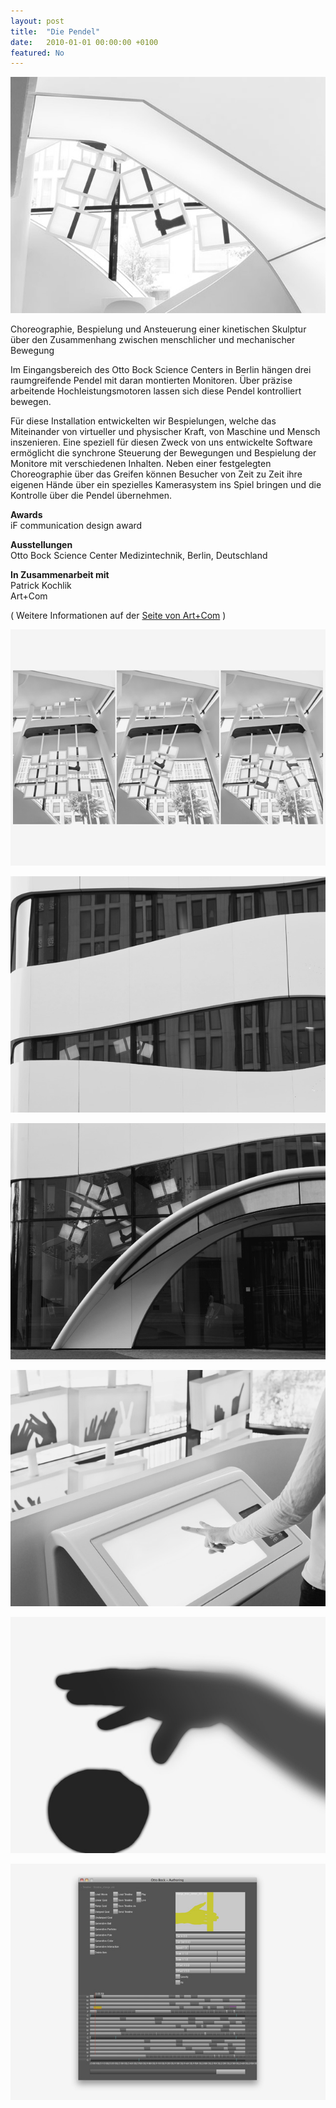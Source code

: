 ```yaml
---
layout: post
title:  "Die Pendel"
date:   2010-01-01 00:00:00 +0100
featured: No
---
```


![](/assets/2010-01-01-Die_Pendel/die-pendel-01.jpg)

Choreographie, Bespielung und Ansteuerung einer kinetischen Skulptur über den Zusammenhang zwischen menschlicher und mechanischer Bewegung

Im Eingangsbereich des Otto Bock Science Centers in Berlin hängen drei raumgreifende Pendel mit daran montierten Monitoren. Über präzise arbeitende Hochleistungsmotoren lassen sich diese Pendel kontrolliert bewegen.

Für diese Installation entwickelten wir Bespielungen, welche das Miteinander von virtueller und physischer Kraft, von Maschine und Mensch inszenieren. Eine speziell für diesen Zweck von uns entwickelte Software ermöglicht die synchrone Steuerung der Bewegungen und Bespielung der Monitore mit verschiedenen Inhalten. Neben einer festgelegten Choreographie über das Greifen können Besucher von Zeit zu Zeit ihre eigenen Hände über ein spezielles Kamerasystem ins Spiel bringen und die Kon​trolle über die Pendel übernehmen.

**Awards**   
iF communication design award

**Ausstellungen**   
Otto Bock Science Center Medizintechnik, Berlin, Deutschland

**In Zusammenarbeit mit**   
Patrick Kochlik   
Art+Com

( Weitere Informationen auf der [Seite von Art+Com](https://artcom.de/en/?project=grasp-pendulum) )

![](/assets/2010-01-01-Die_Pendel/die-pendel-07.jpg)

![](/assets/2010-01-01-Die_Pendel/die-pendel-02.jpg)

![](/assets/2010-01-01-Die_Pendel/die-pendel-03.jpg)

![](/assets/2010-01-01-Die_Pendel/die-pendel-06.jpg)

![](/assets/2010-01-01-Die_Pendel/die-pendel-04.jpg)

![](/assets/2010-01-01-Die_Pendel/die-pendel-05.jpg)
